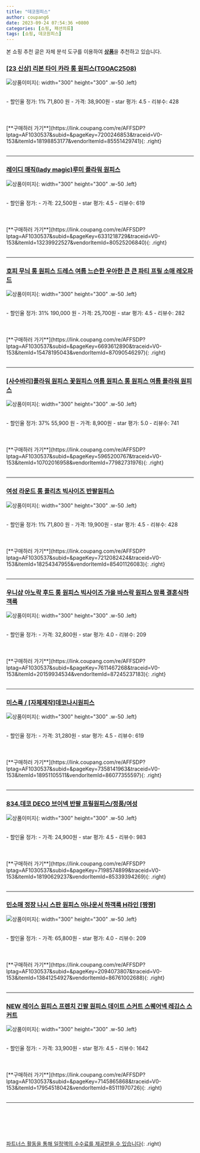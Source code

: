 ```yaml
---
title: "데코원피스"
author: coupang6
date: 2023-09-24 07:54:36 +0800
categories: [쇼핑, 패션의류]
tags: [쇼핑, 데코원피스]
---
```


본 쇼핑 추천 글은 자체 분석 도구를 이용하여 [**상품**](https://link.coupang.com/a/bao1ui)을 추천하고 있습니다.

### [[23 신상] 리본 타이 카라 롱 원피스(TGOAC2508)](https://link.coupang.com/re/AFFSDP?lptag=AF1030537&subid=&pageKey=7200246853&traceid=V0-153&itemId=18198853177&vendorItemId=85551429741)

![상품이미지](https://thumbnail10.coupangcdn.com/thumbnails/remote/230x230ex/image/vendor_inventory/fbf7/d36297dd0aaea6835a397e566206f701565015a8c1bf2462cc4dbfb2751f.jpg){: width="300" height="300" .w-50 .left}


<br>
- 할인율 정가: 1%  71,800   원
- 가격: 38,900원
- star 평가: 4.5
- 리뷰수: 428
<br>
<br>
<br>
<br>
[**구매하러 가기**](https://link.coupang.com/re/AFFSDP?lptag=AF1030537&subid=&pageKey=7200246853&traceid=V0-153&itemId=18198853177&vendorItemId=85551429741){: .right}
<br>
<br>

---

### [레이디 매직(lady magic)루미 플라워 원피스](https://link.coupang.com/re/AFFSDP?lptag=AF1030537&subid=&pageKey=6331218729&traceid=V0-153&itemId=13239922527&vendorItemId=80525206840)

![상품이미지](https://thumbnail6.coupangcdn.com/thumbnails/remote/230x230ex/image/vendor_inventory/be26/4f84c82d073415bc4039e08f484d8351b1348d96e7c66e384cbb3344a896.jpg){: width="300" height="300" .w-50 .left}


<br>
- 할인율 정가: 
- 가격: 22,500원
- star 평가: 4.5
- 리뷰수: 619
<br>
<br>
<br>
<br>
[**구매하러 가기**](https://link.coupang.com/re/AFFSDP?lptag=AF1030537&subid=&pageKey=6331218729&traceid=V0-153&itemId=13239922527&vendorItemId=80525206840){: .right}
<br>
<br>

---

### [호피 무늬 롱 원피스 드레스 여름 느슨한 우아한 큰 큰 파티 프릴 소매 레오파드](https://link.coupang.com/re/AFFSDP?lptag=AF1030537&subid=&pageKey=6693612890&traceid=V0-153&itemId=15478195043&vendorItemId=87090546297)

![상품이미지](https://thumbnail6.coupangcdn.com/thumbnails/remote/230x230ex/image/vendor_inventory/02e4/58247b605ad4f44c0f48f9b59c44d878ccfaebab8c23ce674aa9308e77b9.png){: width="300" height="300" .w-50 .left}


<br>
- 할인율 정가: 31%  190,000   원
- 가격: 25,700원
- star 평가: 4.5
- 리뷰수: 282
<br>
<br>
<br>
<br>
[**구매하러 가기**](https://link.coupang.com/re/AFFSDP?lptag=AF1030537&subid=&pageKey=6693612890&traceid=V0-153&itemId=15478195043&vendorItemId=87090546297){: .right}
<br>
<br>

---

### [[사수바리]플라워 원피스 꽃원피스 여름 원피스 롱 원피스 여름 플라워 원피스](https://link.coupang.com/re/AFFSDP?lptag=AF1030537&subid=&pageKey=5965200767&traceid=V0-153&itemId=10702016958&vendorItemId=77982731976)

![상품이미지](https://thumbnail10.coupangcdn.com/thumbnails/remote/230x230ex/image/vendor_inventory/dc80/fb5ca8f192749868ec73f0f391984ee70930c813545ec867f2c4fa56c038.jpg){: width="300" height="300" .w-50 .left}


<br>
- 할인율 정가: 37%  55,900   원
- 가격: 8,900원
- star 평가: 5.0
- 리뷰수: 741
<br>
<br>
<br>
<br>
[**구매하러 가기**](https://link.coupang.com/re/AFFSDP?lptag=AF1030537&subid=&pageKey=5965200767&traceid=V0-153&itemId=10702016958&vendorItemId=77982731976){: .right}
<br>
<br>

---

### [여성 라운드 롱 플리츠 빅사이즈 반팔원피스](https://link.coupang.com/re/AFFSDP?lptag=AF1030537&subid=&pageKey=7212082424&traceid=V0-153&itemId=18254347955&vendorItemId=85401126083)

![상품이미지](https://thumbnail6.coupangcdn.com/thumbnails/remote/230x230ex/image/vendor_inventory/439f/fd714d8b04c4d12926f3f4915680c01c80fcad19fea708f70c375195d11a.JPG){: width="300" height="300" .w-50 .left}


<br>
- 할인율 정가: 1%  71,800   원
- 가격: 19,900원
- star 평가: 4.5
- 리뷰수: 428
<br>
<br>
<br>
<br>
[**구매하러 가기**](https://link.coupang.com/re/AFFSDP?lptag=AF1030537&subid=&pageKey=7212082424&traceid=V0-153&itemId=18254347955&vendorItemId=85401126083){: .right}
<br>
<br>

---

### [우니샵 아노락 후드 롱 원피스 빅사이즈 가을 바스락 원피스 맘룩 결혼식하객룩](https://link.coupang.com/re/AFFSDP?lptag=AF1030537&subid=&pageKey=7611467268&traceid=V0-153&itemId=20159934534&vendorItemId=87245237183)

![상품이미지](https://thumbnail10.coupangcdn.com/thumbnails/remote/230x230ex/image/vendor_inventory/c1fc/96a28b7c63edd9793538a523e450c9d3555ee2c635948bba323f1be2022a.jpg){: width="300" height="300" .w-50 .left}


<br>
- 할인율 정가: 
- 가격: 32,800원
- star 평가: 4.0
- 리뷰수: 209
<br>
<br>
<br>
<br>
[**구매하러 가기**](https://link.coupang.com/re/AFFSDP?lptag=AF1030537&subid=&pageKey=7611467268&traceid=V0-153&itemId=20159934534&vendorItemId=87245237183){: .right}
<br>
<br>

---

### [미스룩 / [자체제작]데코나시원피스](https://link.coupang.com/re/AFFSDP?lptag=AF1030537&subid=&pageKey=7358141963&traceid=V0-153&itemId=18951105511&vendorItemId=86077355597)

![상품이미지](https://thumbnail9.coupangcdn.com/thumbnails/remote/230x230ex/image/vendor_inventory/ef57/ce8c0bd1fa20395815c9c835a5db55685ecf961dcefc482606342e47b4d2.jpg){: width="300" height="300" .w-50 .left}


<br>
- 할인율 정가: 
- 가격: 31,280원
- star 평가: 4.5
- 리뷰수: 619
<br>
<br>
<br>
<br>
[**구매하러 가기**](https://link.coupang.com/re/AFFSDP?lptag=AF1030537&subid=&pageKey=7358141963&traceid=V0-153&itemId=18951105511&vendorItemId=86077355597){: .right}
<br>
<br>

---

### [834.데코 DECO 브이넥 반팔 프릴원피스/정품/여성](https://link.coupang.com/re/AFFSDP?lptag=AF1030537&subid=&pageKey=7198574899&traceid=V0-153&itemId=18190629237&vendorItemId=85339394269)

![상품이미지](https://thumbnail8.coupangcdn.com/thumbnails/remote/230x230ex/image/vendor_inventory/3730/a6d2e35d9c42485f55b2845389ef56c86b1f0ee359b756b072ea7c5e8fc5.jpg){: width="300" height="300" .w-50 .left}


<br>
- 할인율 정가: 
- 가격: 24,900원
- star 평가: 4.5
- 리뷰수: 983
<br>
<br>
<br>
<br>
[**구매하러 가기**](https://link.coupang.com/re/AFFSDP?lptag=AF1030537&subid=&pageKey=7198574899&traceid=V0-153&itemId=18190629237&vendorItemId=85339394269){: .right}
<br>
<br>

---

### [민소매 정장 나시 스판 원피스 아나운서 하객룩 H라인 [짱짱]](https://link.coupang.com/re/AFFSDP?lptag=AF1030537&subid=&pageKey=2094073807&traceid=V0-153&itemId=13841254927&vendorItemId=86761002688)

![상품이미지](https://thumbnail9.coupangcdn.com/thumbnails/remote/230x230ex/image/vendor_inventory/b29f/2b011220f619b40ce9fe0706973c7b7cc3a4073cb2bafc13a5f88291cbd2.jpg){: width="300" height="300" .w-50 .left}


<br>
- 할인율 정가: 
- 가격: 65,800원
- star 평가: 4.0
- 리뷰수: 209
<br>
<br>
<br>
<br>
[**구매하러 가기**](https://link.coupang.com/re/AFFSDP?lptag=AF1030537&subid=&pageKey=2094073807&traceid=V0-153&itemId=13841254927&vendorItemId=86761002688){: .right}
<br>
<br>

---

### [NEW 레이스 원피스 프렌치 긴팔 원피스 데이트 스커트 스퀘어넥 레깅스 스커트](https://link.coupang.com/re/AFFSDP?lptag=AF1030537&subid=&pageKey=7145865868&traceid=V0-153&itemId=17954518042&vendorItemId=85111970726)

![상품이미지](https://thumbnail8.coupangcdn.com/thumbnails/remote/230x230ex/image/vendor_inventory/f57b/24ab51ebf233c71423d3c4b6c60dc8c7fa4d801fe350d57fee66cb21ec93.jpg){: width="300" height="300" .w-50 .left}


<br>
- 할인율 정가: 
- 가격: 33,900원
- star 평가: 4.5
- 리뷰수: 1642
<br>
<br>
<br>
<br>
[**구매하러 가기**](https://link.coupang.com/re/AFFSDP?lptag=AF1030537&subid=&pageKey=7145865868&traceid=V0-153&itemId=17954518042&vendorItemId=85111970726){: .right}
<br>
<br>

---
<br><br><br><br><br> [파트너스 활동을 통해 일정액의 수수료를 제공받을 수 있습니다](https://link.coupang.com/a/bao1ui){: .right}